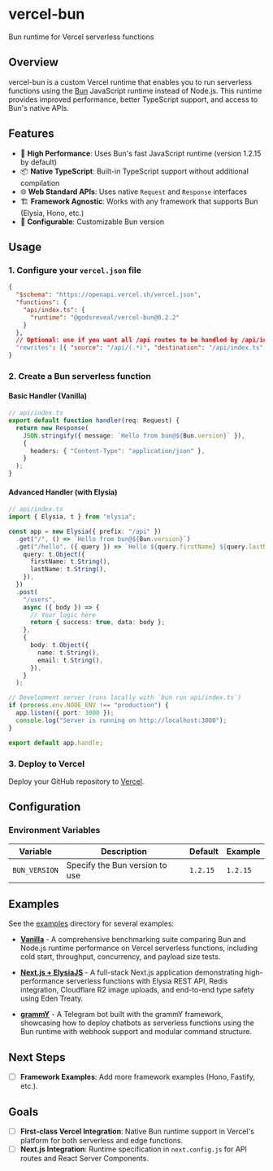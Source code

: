 # vercel-bun

Bun runtime for Vercel serverless functions

## Overview

vercel-bun is a custom Vercel runtime that enables you to run serverless functions using the [Bun](https://bun.sh) JavaScript runtime instead of Node.js. This runtime provides improved performance, better TypeScript support, and access to Bun's native APIs.

## Features

- 🚀 **High Performance**: Uses Bun's fast JavaScript runtime (version 1.2.15 by default)
- 📦 **Native TypeScript**: Built-in TypeScript support without additional compilation
- 🌐 **Web Standard APIs**: Uses native `Request` and `Response` interfaces
- 🏗️ **Framework Agnostic**: Works with any framework that supports Bun (Elysia, Hono, etc.)
- 🔧 **Configurable**: Customizable Bun version

## Usage

### 1. Configure your `vercel.json` file

```json
{
  "$schema": "https://openapi.vercel.sh/vercel.json",
  "functions": {
    "api/index.ts": {
      "runtime": "@godsreveal/vercel-bun@0.2.2"
    }
  },
  // Optional: use if you want all /api routes to be handled by /api/index.ts
  "rewrites": [{ "source": "/api/(.*)", "destination": "/api/index.ts" }]
}
```

### 2. Create a Bun serverless function

#### Basic Handler (Vanilla)

```typescript
// api/index.ts
export default function handler(req: Request) {
  return new Response(
    JSON.stringify({ message: `Hello from bun@${Bun.version}` }),
    {
      headers: { "Content-Type": "application/json" },
    }
  );
}
```

#### Advanced Handler (with Elysia)

```typescript
// api/index.ts
import { Elysia, t } from "elysia";

const app = new Elysia({ prefix: "/api" })
  .get("/", () => `Hello from bun@${Bun.version}`)
  .get("/hello", ({ query }) => `Hello ${query.firstName} ${query.lastName}`, {
    query: t.Object({
      firstName: t.String(),
      lastName: t.String(),
    }),
  })
  .post(
    "/users",
    async ({ body }) => {
      // Your logic here
      return { success: true, data: body };
    },
    {
      body: t.Object({
        name: t.String(),
        email: t.String(),
      }),
    }
  );

// Development server (runs locally with `bun run api/index.ts`)
if (process.env.NODE_ENV !== "production") {
  app.listen({ port: 3000 });
  console.log("Server is running on http://localhost:3000");
}

export default app.handle;
```

### 3. Deploy to Vercel

Deploy your GitHub repository to [Vercel](https://vercel.com/docs/git#deploying-a-git-repository).

## Configuration

### Environment Variables

| Variable      | Description                    | Default  | Example  |
| ------------- | ------------------------------ | -------- | -------- |
| `BUN_VERSION` | Specify the Bun version to use | `1.2.15` | `1.2.15` |

## Examples

See the [examples](./examples) directory for several examples:

- **[Vanilla](https://vercel-bun-bench.vercel.app)** - A comprehensive benchmarking suite comparing Bun and Node.js runtime performance on Vercel serverless functions, including cold start, throughput, concurrency, and payload size tests.

- **[Next.js + ElysiaJS](https://vercel-bun-nine.vercel.app)** - A full-stack Next.js application demonstrating high-performance serverless functions with Elysia REST API, Redis integration, Cloudflare R2 image uploads, and end-to-end type safety using Eden Treaty.

- **[grammY](https://vercel-bun-grammy.vercel.app)** - A Telegram bot built with the grammY framework, showcasing how to deploy chatbots as serverless functions using the Bun runtime with webhook support and modular command structure.

## Next Steps

- [ ] **Framework Examples**: Add more framework examples (Hono, Fastify, etc.).

## Goals

- [ ] **First-class Vercel Integration**: Native Bun runtime support in Vercel's platform for both serverless and edge functions.
- [ ] **Next.js Integration**: Runtime specification in `next.config.js` for API routes and React Server Components.
